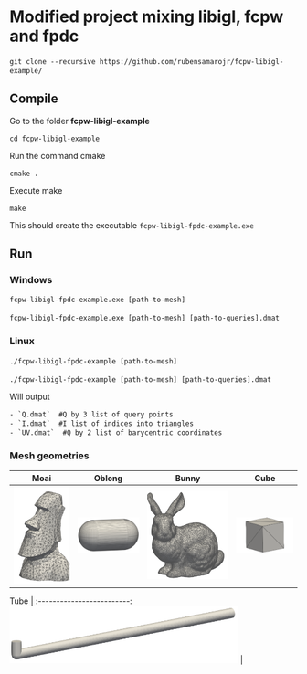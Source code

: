 # Modified project mixing libigl, fcpw and fpdc

    git clone --recursive https://github.com/rubensamarojr/fcpw-libigl-example/

## Compile

Go to the folder **fcpw-libigl-example**

    cd fcpw-libigl-example

Run the command cmake

    cmake .

Execute make

    make

This should create the executable `fcpw-libigl-fpdc-example.exe`

## Run

### Windows
    fcpw-libigl-fpdc-example.exe [path-to-mesh] 

    fcpw-libigl-fpdc-example.exe [path-to-mesh] [path-to-queries].dmat

### Linux
    ./fcpw-libigl-fpdc-example [path-to-mesh] 

    ./fcpw-libigl-fpdc-example [path-to-mesh] [path-to-queries].dmat

Will output 

    - `Q.dmat`  #Q by 3 list of query points
    - `I.dmat`  #I list of indices into triangles
    - `UV.dmat`  #Q by 2 list of barycentric coordinates

### Mesh geometries

Moai | Oblong | Bunny | Cube
:-------------------------:|:-------------------------:|:-------------------------:|:-------------------------:
<img src="https://github.com/rubensamarojr/fcpw-libigl-example/blob/main/images/Moai-01.png"  width="200">  |  <img src="https://github.com/rubensamarojr/fcpw-libigl-example/blob/main/images/Oblong-01.png"  width="200">  |  <img src="https://github.com/rubensamarojr/fcpw-libigl-example/blob/main/images/Bunny-01.png"  width="300">  |  <img src="https://github.com/rubensamarojr/fcpw-libigl-example/blob/main/images/Cube-01.png"  width="200">

Tube |
:-------------------------:
<img src="https://github.com/rubensamarojr/fcpw-libigl-example/blob/main/images/Tube-01.png" height="100"> |
